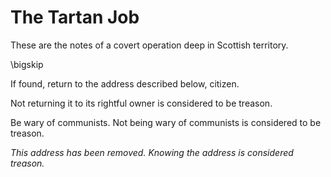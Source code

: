 The Tartan Job
==============

These are the notes of a covert operation deep in Scottish territory.

\bigskip

If found, return to the address described below, citizen.

Not returning it to its rightful owner is considered to be treason.

Be wary of communists.
Not being wary of communists is considered to be treason.

*This address has been removed. Knowing the address is considered treason.*
